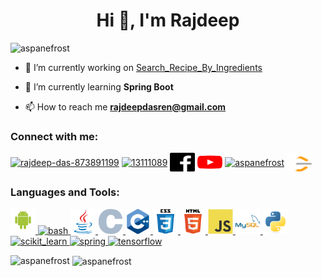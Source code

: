 <h1 align="center">Hi 👋, I'm Rajdeep</h1>

<p align="left"> <img src="https://komarev.com/ghpvc/?username=aspanefrost&label=Profile%20views&color=0e75b6&style=flat" alt="aspanefrost" /> </p>

- 🔭 I’m currently working on [Search_Recipe_By_Ingredients](https://github.com/aSpanefRost/SearchRecipesByIngredients)

- 🌱 I’m currently learning **Spring Boot**

- 📫 How to reach me **rajdeepdasren@gmail.com**

<h3 align="left">Connect with me:</h3>
<p align="left">
  <a href="https://linkedin.com/in/rajdeep-das-873891199" target="blank"><img align="center" src="https://raw.githubusercontent.com/rahuldkjain/github-profile-readme-generator/neutral-icons/src/images/icons/Social/linked-in-alt.svg" alt="rajdeep-das-873891199" height="30" width="40" /></a>
<a href="https://stackoverflow.com/users/13111089" target="blank"><img align="center" src="https://stackoverflow.design/assets/img/logos/so/logo-stackoverflow.svg" alt="13111089" height="30" width="40" /></a>
<a href="https://fb.com/rajdeepdasren" target="blank"><img align="center" src="https://github.com/aSpanefRost/aSpanefRost/blob/main/iconmonstr-facebook-6.svg" alt="rajdeepdasren" height="30" width="40" /></a>
<a href="https://https://www.youtube.com/channel/UCxlHd4DecYr7Tis3k_G3muA" target="blank"><img align="center" src="https://github.com/aSpanefRost/aSpanefRost/blob/main/youtube.png" alt="rajdeep das" height="30" width="40" /></a>
<a href="https://codeforces.com/profile/aspanefrost" target="blank"><img align="center" src="https://cdn.jsdelivr.net/npm/simple-icons@3.0.1/icons/codeforces.svg" alt="aspanefrost" height="30" width="40" /></a>
<a href="https://www.leetcode.com/aspanefrost" target="blank"><img align="center" src="https://github.com/aSpanefRost/aSpanefRost/blob/main/LeetCode_logo_white_no_text.svg" alt="aspanefrost" height="30" width="40" /></a>
</p>

<h3 align="left">Languages and Tools:</h3>
<p align="left"> <a href="https://developer.android.com" target="_blank"> <img src="https://raw.githubusercontent.com/devicons/devicon/master/icons/android/android-original-wordmark.svg" alt="android" width="40" height="40"/> </a> <a href="https://www.gnu.org/software/bash/" target="_blank"> <img src="https://www.vectorlogo.zone/logos/gnu_bash/gnu_bash-icon.svg" alt="bash" width="40" height="40"/> </a> <a href="https://www.java.com" target="_blank"> <img src="https://raw.githubusercontent.com/devicons/devicon/master/icons/java/java-original.svg" alt="java" width="40" height="40"/> </a> <a href="https://www.cprogramming.com/" target="_blank"> <img src="https://raw.githubusercontent.com/devicons/devicon/master/icons/c/c-original.svg" alt="c" width="40" height="40"/> </a> <a href="https://www.w3schools.com/cpp/" target="_blank"> <img src="https://raw.githubusercontent.com/devicons/devicon/master/icons/cplusplus/cplusplus-original.svg" alt="cplusplus" width="40" height="40"/> </a> <a href="https://www.w3schools.com/css/" target="_blank"> <img src="https://raw.githubusercontent.com/devicons/devicon/master/icons/css3/css3-original-wordmark.svg" alt="css3" width="40" height="40"/> </a> <a href="https://www.w3.org/html/" target="_blank"> <img src="https://raw.githubusercontent.com/devicons/devicon/master/icons/html5/html5-original-wordmark.svg" alt="html5" width="40" height="40"/> </a> <a href="https://developer.mozilla.org/en-US/docs/Web/JavaScript" target="_blank"> <img src="https://raw.githubusercontent.com/devicons/devicon/master/icons/javascript/javascript-original.svg" alt="javascript" width="40" height="40"/> </a> <a href="https://www.mysql.com/" target="_blank"> <img src="https://raw.githubusercontent.com/devicons/devicon/master/icons/mysql/mysql-original-wordmark.svg" alt="mysql" width="40" height="40"/> </a> <a href="https://www.python.org" target="_blank"> <img src="https://raw.githubusercontent.com/devicons/devicon/master/icons/python/python-original.svg" alt="python" width="40" height="40"/> </a> <a href="https://scikit-learn.org/" target="_blank"> <img src="https://upload.wikimedia.org/wikipedia/commons/0/05/Scikit_learn_logo_small.svg" alt="scikit_learn" width="40" height="40"/> </a> <a href="https://spring.io/" target="_blank"> <img src="https://www.vectorlogo.zone/logos/springio/springio-icon.svg" alt="spring" width="40" height="40"/> </a> <a href="https://www.tensorflow.org" target="_blank"> <img src="https://www.vectorlogo.zone/logos/tensorflow/tensorflow-icon.svg" alt="tensorflow" width="40" height="40"/> </a> </p>

<p><img align="left" src="https://github-readme-stats.vercel.app/api/top-langs?username=aspanefrost&show_icons=true&locale=en&layout=compact" alt="aspanefrost" /></p>

<p>&nbsp;<img align="center" src="https://github-readme-stats.vercel.app/api?username=aspanefrost&show_icons=true&locale=en" alt="aspanefrost" /></p>
